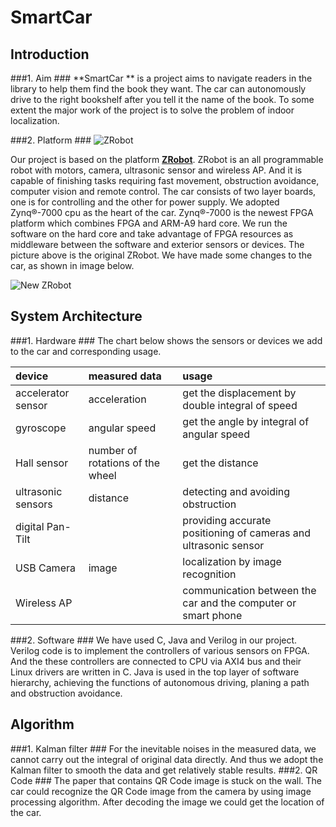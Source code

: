 SmartCar
========
## Introduction ##
###1. Aim ###
**SmartCar ** is a project aims to navigate readers in the library to help them find the book they want. The car can autonomously drive  to the right bookshelf after you tell it the name of the book. To some extent the major work of the project is to solve the problem of indoor localization. 

###2. Platform ###
![ZRobot][2]

Our project is based on the platform [**ZRobot**][1]. 
ZRobot is an all programmable robot with motors, camera, ultrasonic sensor and wireless AP. And it is capable of finishing tasks requiring fast movement, obstruction avoidance, computer vision and remote control. 
The car consists of two layer boards, one is for controlling and the other for power supply. We adopted Zynq®-7000 cpu as the heart of the car. Zynq®-7000 is the newest FPGA platform which combines FPGA and ARM-A9 hard core. We run the software on the hard core and take advantage of FPGA resources as middleware between the software and exterior sensors or devices.
The picture above is the original ZRobot. We have made some changes to the car, as shown in image below.

![New ZRobot][3]

## System Architecture ##
###1. Hardware ###
The chart below shows the sensors or devices we add to the car and corresponding usage.

|device|measured data|usage|
|:--|:--|:--|
|accelerator sensor|acceleration   |get the displacement by double integral of speed|
|gyroscope         |angular speed  |get the angle by integral of angular speed |
|Hall sensor       |number of rotations of the wheel|get the distance |
|ultrasonic sensors|distance       |detecting and avoiding obstruction|
|digital Pan-Tilt  |               |providing accurate positioning of cameras and ultrasonic sensor|
|USB Camera        |image |localization by image recognition|
|Wireless AP       |  |communication between the car and the computer or smart phone|

###2. Software ###
We have used C, Java and Verilog in our project. Verilog code is to implement the controllers of various sensors on FPGA. And the these controllers are connected to CPU via AXI4 bus and their Linux drivers are written in C. Java is used in the top layer of software hierarchy, achieving the functions of autonomous driving, planing a path and obstruction avoidance.

## Algorithm ##
###1. Kalman filter ###
For the inevitable noises in the measured data, we cannot carry out the integral of original data directly. And thus we adopt the Kalman filter to smooth the data and get relatively stable results.
###2. QR Code ###
The paper that contains QR Code image is stuck on the wall. The car could recognize the QR Code image from the camera by using image processing algorithm. After decoding the image we could get the location of the car.

[1]:http://zrobot.org/
[2]:http://zrobot.org/wp-content/uploads/2013/08/zrobot-600x400.jpg
[3]:https://raw.githubusercontent.com/jackyang74/SmartCar/master/document/picture/SmartCar.jpg
